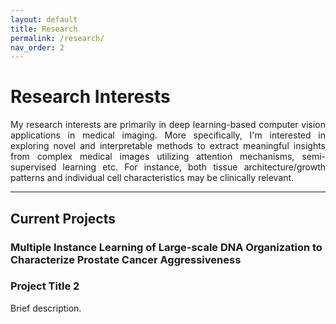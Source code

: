 ```yaml
---
layout: default
title: Research
permalink: /research/
nav_order: 2
---
```


# Research Interests

<p style = 'text-align: justify;'>
My research interests are primarily in deep learning-based computer vision applications in medical imaging. 
More specifically, I'm interested in exploring novel and interpretable methods to extract meaningful insights 
from complex medical images utilizing attention mechanisms, semi-supervised learning etc. 
For instance, both tissue architecture/growth patterns and individual cell characteristics may be clinically relevant. 
</p>

---

## Current Projects
### Multiple Instance Learning of Large-scale DNA Organization to Characterize Prostate Cancer Aggressiveness


### Project Title 2
Brief description.